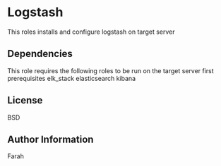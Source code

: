 Logstash
=========

This roles installs and configure logstash on target server

Dependencies
------------

This role requires the following roles to be run on the target server first</br>
prerequisites
elk_stack
elasticsearch
kibana

License
-------

BSD

Author Information
------------------

Farah
